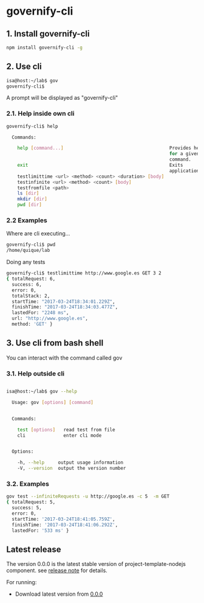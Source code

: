 # governify-cli

## 1. Install governify-cli
```bash
npm install governify-cli -g
```
## 2. Use cli
```bash
isa@host:~/lab$ gov
governify-cli$

 ```

 A prompt will be displayed as "governify-cli"

### 2.1. Help inside own cli

```bash
governify-cli$ help

  Commands:

    help [command...]                                       Provides help
                                                            for a given
                                                            command.
    exit                                                    Exits
                                                            application.
    testlimittime <url> <method> <count> <duration> [body]  
    testinfinite <url> <method> <count> [body]              
    testfromfile <path>                                     
    ls [dir]                                                
    mkdir [dir]                                             
    pwd [dir]
```
### 2.2 Examples

Where are cli executing...

```bash
governify-cli$ pwd
/home/quique/lab
```
Doing any tests
```bash
governify-cli$ testlimittime http://www.google.es GET 3 2
{ totalRequest: 6,
  success: 6,
  error: 0,
  totalStack: 2,
  startTime: "2017-03-24T18:34:01.229Z",
  finishTime: "2017-03-24T18:34:03.477Z",
  lastedFor: "2248 ms",
  url: "http://www.google.es",
  method: 'GET' }

```

## 3. Use cli from bash shell

You can interact with the command called gov


### 3.1. Help outside cli

```bash

isa@host:~/lab$ gov --help

  Usage: gov [options] [command]


  Commands:

    test [options]   read test from file
    cli              enter cli mode


  Options:

    -h, --help     output usage information
    -V, --version  output the version number

```

### 3.2. Examples

```bash
gov test --infiniteRequests -u http://google.es -c 5  -m GET
{ totalRequest: 5,
  success: 5,
  error: 0,
  startTime: '2017-03-24T18:41:05.759Z',
  finishTime: '2017-03-24T18:41:06.292Z',
  lastedFor: '533 ms' }
```



## Latest release

The version 0.0.0 is the latest stable version of project-template-nodejs component.
see [release note](https://github.com/isa-group/governify-cli/releases/tag/0.0.0) for details.

For running:

- Download latest version from [0.0.0](https://github.com/isa-group/governify-cli/releases/tag/0.0.0)
